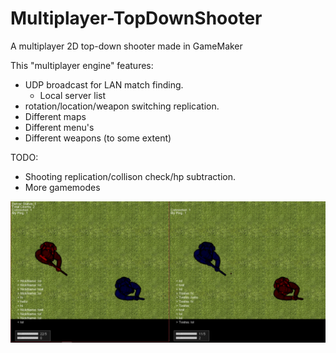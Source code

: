 # Multiplayer-TopDownShooter
A multiplayer 2D top-down shooter made in GameMaker

This "multiplayer engine" features:
- UDP broadcast for LAN match finding.
  - Local server list
- rotation/location/weapon switching replication.
- Different maps
- Different menu's
- Different weapons (to some extent)

TODO:
- Shooting replication/collison check/hp subtraction.
- More gamemodes

![preview](https://github.com/Paul-Ver/Multiplayer-TopDownShooter/blob/master/screenshot.PNG)
